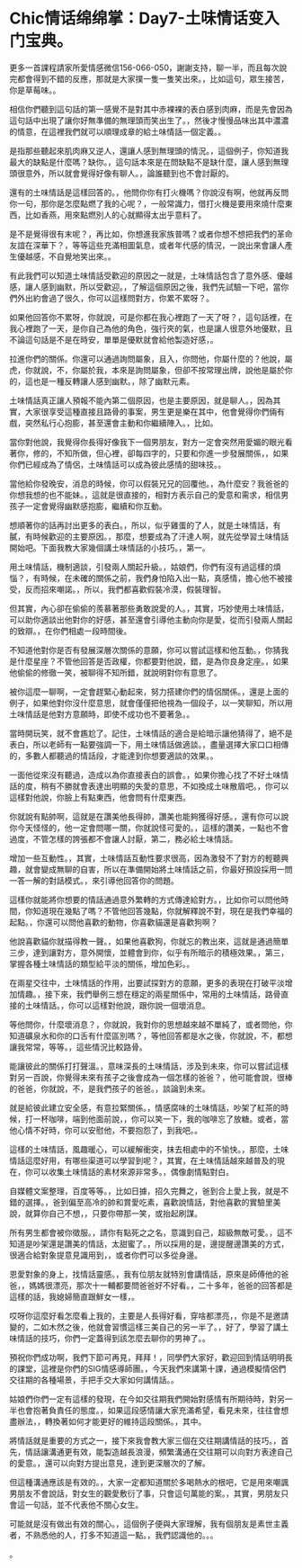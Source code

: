 # Chic情话绵绵掌：Day7-土味情话变入门宝典。

更多一首課程請家所愛情感微信156-066-050，謝謝支持，聊一半，而且每次說完都會得到不錯的反應，那就是大家撲一隻一隻笑出來。，比如這句，眾生接苦，你是草莓味。。

相信你們聽到這句話的第一感覺不是對其中赤裸裸的表白感到肉麻，而是先會因為這句話中出現了讓你好無準備的無理頭而笑出生了。，然後才慢慢品味出其中濃濃的情意，在這裡我們就可以順理成章的給土味情話一個定義。。

是指那些聽起來肌肉麻又逆人，還讓人感到無理頭的情況。，這個例子，你知道我最大的缺點是什麼嗎？缺你。，這句話本來是在問缺點不是缺什麼，讓人感到無理頭很意外，所以就會覺得好像有聊人。，論誰聽到也不會討厭的。

還有的土味情話是這樣回答的。，他問你你有打火機嗎？你說沒有啊，他就再反問你一句，那你是怎麼點燃了我的心呢？，一般常識力，借打火機是要用來燒什麼東西，比如香燕，用來點燃別人的心就顯得太出乎意料了。

是不是覺得很有末呢？，再比如，你想進我家族普嗎？或者你想不想把我們的革命友誼在深華下？，等等這些充滿相圖氣息，或者年代感的情況，一說出來會讓人產生優越感，不自覺地笑出來。。

有此我們可以知道土味情話受歡迎的原因之一就是，土味情話包含了意外感、優越感，讓人感到幽默，所以受歡迎。，了解這個原因之後，我們先試驗一下吧，當你們外出約會過了很久，你可以這樣問對方，你累不累呀？。

如果他回答你不累呀，你就說，可是你都在我心裡跑了一天了呀？，這句話裡，在我心裡跑了一天，是你自己為他的角色，強行夾的氣，也是讓人很意外地優默，且不論這句話是不是在時安，單單是優默就會給他製造好感，。

拉進你們的關係。你還可以通過詢問屬象，且入，你問他，你屬什麼的？他說，屬虎，你就說，不，你屬於我，本來是詢問屬象，但卻不按常理出牌，說他是屬於你的，這也是一種反轉讓人感到幽默。，除了幽默元素。

土味情話真正讓人預報不能內第二個原因，也是主要原因，就是聊人。，因為其實，大家很享受這種直接且路骨的事案，男生更是樂在其中，他會覺得你們倆有戲，突然私行心抱膨，甚至還會主動和你繼續陣入。，比如。

當你對他說，我覺得你長得好像我下一個男朋友，對方一定會突然用愛媚的眼光看著你，修的，不知所做，但心裡，卻每四字的，只要和你進一步發展關係，，如果你們已經成為了情侶，土味情話可以成為彼此感情的甜味技。。

當他給你發晚安，消息的時候，你可以假裝兄兄的回覆他。，為什麼安？我爸爸的你想我想的也不能妹。，這就是很直接的，相對方表示自己的愛意和需求，相信男孩子一定會覺得幽默感抱膨，繼續和你互動。

想順著你的話再討出更多的表白。，所以，似乎雞蛋的了人，就是土味情話，有膩，有時候歡迎的主要原因。，那麼，想要成為了汗達人啊，就先從學習土味情話開始吧。下面我教大家幾個講土味情話的小技巧。，第一。

用土味情話，機制適談，引發兩人關起升級。，姑娘們，你們有沒有過這樣的煩惱？，有時候，在未確的關係之前，我們身怕陷入出一點，真感情，擔心他不被接受，反而招來嘲諾。，所以，我們都喜歡假裝冷漠，假裝理智。

但其實，內心卻在偷偷的羨慕著那些勇敢說愛的人。，其實，巧妙使用土味情話，可以助你適談出他對你的好感，甚至還會引導他主動向你是愛，從而引發兩人關起的致辯。，在你們相處一段時間後。

不知道他對你是否有發展深層次關係的意願，你可以嘗試這樣和他互動。，你猜我是什麼星座？不管他回答是否政權，你都要對他說，錯，是為你良身定座。，如果他偷偷的修徹一笑，被聊得不知所錯，就說明對你有意思了。

被你這麼一聊啊，一定會趕緊心動起來，努力搭建你們的情侶關係。，還是上面的例子，如果他對你沒什麼意思，就會僅僅把他視為一個段子，以一笑聊知，所以用土味情話是他對方意願時，即使不成功也不要著急。。

當時開玩笑，就不會尷尬了。記住，土味情話的適合是給暗示讓他猜得了，絕不是表白，所以老師有一點要強調一下，用土味情話做適談。，盡量選擇大家口口相傳的，多數人都聽過的情話段，才能達到你想要適談的效果。。

一面他從來沒有聽過，造成以為你直接表白的誤會。，如果你擔心找了不好土味情話的度，稍有不勝就會表達出明顯的失愛的意思，不如換成土味散眉吧。，你可以這樣對他說，你臉上有點東西，他會問有什麼東西。

你就說有點帥啊，這就是在讚美他長得帥，讚美也能夠獲得好感。，還有你可以說你今天怪怪的，他一定會問哪一關，你就說怪可愛的。，這樣的讚美，一點也不會過度，不管怎樣的誇張都不會讓人討厭，第二，務必給土味情話。

增加一些互動性。，其實，土味情話互動性要求很高，因為激發不了對方的輕聽興趣，就會變成無聊的自害，所以在準備開始將土味情話之前，你最好預設採用一問一答一解的對話模式。，來引導他回答你的問題。

這樣你就能將你想要的情話通過意外繁轉的方式傳達給對方。，比如你可以問他時間，你知道現在幾點了嗎？不管他回答幾點，你就解釋說不對，現在是我們幸福的起點。，你還可以問他喜歡的動物，你喜歡貓還是喜歡狗啊？

他說喜歡貓你就描得教一聲。，如果他喜歡狗，你就忘的教出來，這就是通過簡單三步，達到讓對方，意外開懷，並體會到你，似乎有所暗示的積極效果。，第三，掌握各種土味情話的類型給平淡的關係，增加色彩。。

在兩星交往中，土味情話的作用，出要試探對方的意願，更多的表現在打破平淡增加情趣。，接下來，我們舉例三想在穩定的兩星關係中，常用的土味情話，路骨直接的土味情話。，你可以這樣對他說，跟你說一個壞消息。

等他問你，什麼壞消息？，你就說，我對你的思想越來越不單純了，或者問他，你知道礦泉水和你的口舌有什麼區別嗎？，等他回答都是水之後，你就說，不，都想讓我常常，等等。，這些情況比較路骨。

能讓彼此的關係打打聲溫。，意味深長的土味情話，涉及到未來，你可以嘗試這樣對另一百說，你覺得未來有孩子之後會成為一個怎樣的爸爸？，他可能會說，很棒的爸爸，你就說，不，是我們孩子的爸爸。，談論到未來。

就是給彼此建立安全感，有意拉緊關係。，情感腐味的土味情話，吵架了紅茶的時候，打一杯咖啡，端到他面前說，，你可以笑一下，我的咖啡忘了放糖。或者，當他心情不好時，你可以安慰他，不要抱怨了，到我吧。。

這樣的土味情話，風趣暖心，可以緩解衝突，抹去相處中的不愉快。，那麼，土味情話這麼好用，有哪些渠道可以學習到呢？，其實，在土味情話越來越普及的現在，你可以收集土味情話的素材來源非常多。，偶像劇情點對白。

自媒體文案整理，百度等等。，比如日據，招久完舞之，爸到合上愛上我，就是不錯的選擇。，爸到偏至高冷的帥和賞愛吃素，喜歡說情話，對他喜歡的實驗里美說，就算你自己不想，，只要你帶那一笑，或抬起刷謀。

所有男生都會被你徵服。，請你有點死之之名，意識到自己，超級無敵可愛。，這不知道是吵架還是讚美的情話，太甜蜜了。，所以採用的是，邊提醒邊讚美的方式，很適合給對象提意見識用到，，或者你們可以多從身邊。

恩愛對象的身上，找情話靈感。，我有位朋友就特別會講情話，原來是師傅他的爸爸，，媽媽很漂亮，那次十一輔都要問爸爸好不好看。，二十多年，爸爸的回答都是這樣的話，我媳婦簡直跟鮮女一樣，。

哎呀你這麼好看怎麼看上我的，主要是人長得好看，穿啥都漂亮，，你是不是邀請變的，二如木然之後，他就會習慣這樣三美自己的另一半了。，好了，學習了講土味情話的技巧，你們一定蓋得到該怎麼去聊你的男神了。。

預祝你們成功啊，我們下節可再見，拜拜！，同學們大家好，歡迎回到情話明明長的課堂，這裡是你們的SIG情感導師團。，今天我們來講第十課，通過模擬情侶們交往期的各種場景，手把手交大家如何講情話。。

姑娘們你們一定有這樣的發現，在今如交往期我們開始對感情有所期待時，對另一半也會抱著負責任的態度。，如果這段感情讓大家充滿希望，看見未來，往往會想盡辦法，，轉換著如何才能更好的維持這段關係。，其中。

將情話就是重要的方式之一，接下來我會教大家三個在交往期講情話的技巧。，首先，情話讓溝通更有效，能製造越長浪漫，頻繁溝通在交往期可以向對方表達自己的愛意。，還可以向對方提出意見，達到更深層次的了解。

但這種溝通應該是有效的。，大家一定都知道關於多喝熱水的根吧，它是用來嘲諷男朋友不會說話，對女生的觀愛敷衍了事，只會這句萬能的案。，其實，男朋友只會這一句話，並不代表他不關心女生。

可能就是沒有做出有效的關心。，這個例子便與大家理解，我有個朋友是素世主義者，不熟悉他的人，打多不知道這一點。，我們認識他的。。。

。